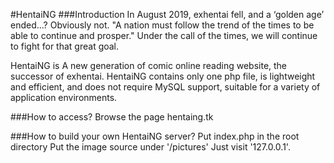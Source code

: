 #HentaiNG
###Introduction
In August 2019, exhentai fell, and a ‘golden age’ ended...? Obviously not.
"A nation must follow the trend of the times to be able to continue and prosper." Under the call of the times, we will continue to fight for that great goal.

HentaiNG is A new generation of comic online reading website, the successor of exhentai.
HentaiNG contains only one php file, is lightweight and efficient, and does not require MySQL support, suitable for a variety of application environments.

###How to access?
Browse the page hentaing.tk

###How to build your own HentaiNG server?
Put index.php in the root directory
Put the image source under '/pictures'
Just visit '127.0.0.1'.
